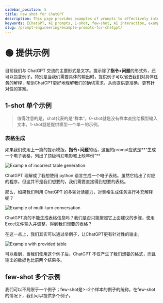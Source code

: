```yaml
---
sidebar_position: 5
title: Few shot for ChatGPT
description: This page provides examples of prompts to effectively interact with ChatGPT, including 1-shot and few-shot techniques.
keywords: [ChatGPT, AI prompts, 1-shot, few-shot, AI interaction, examples]
slug: /prompt-engineering/example-prompts-for-chatgpt/
---
```

# 🟢 提供示例

目前我们与 ChatGPT 交流的主要形式是文字。提示除了**指令+问题**的形式外，还可以包含例子。特别是当我们需要具体的输出时，提供例子可以省去我们对具体任务的解释，帮助ChatGPT更好地理解我们的确切需求，从而提供更准确，更有针对性的答案。

## 1-shot 单个示例

> 值得注意的是，shot代表的是“样本”。0-shot就是没有样本直接给模型输入文本，1-shot就是提供模型一个单一的示例。
> 

### 表格生成

如果我们使用上一篇的提示模版，**指令+问题**的话，这里的prompt应该是**“生成一个电子表格，列出了顶级科幻电影和上映年份”**

![Example of incorrect table generation](https://cdn.jsdelivr.net/gh/donttal/imgbed/img/gptUseCase1.png)

ChatGPT 理解成了我想使用 python 语言生成一个电子表格。虽然它给出了对应的程序，但这并不是我们想要的，我们需要直接得到想要的表格。

那么，如果我们利用 ChatGPT 的多轮对话能力，对表格生成任务进行补充解释呢？

![Example of multi-turn conversation](https://cdn.jsdelivr.net/gh/donttal/imgbed/img/gptUseCase2.png)

ChatGPT真的不能生成表格信息吗？我们是否只能按照它上面建议的步骤，使用Excel文件输入并调整，得到我们想要的表格？

在这一点上，我们其实可以通过举例子，让ChatGPT更有针对性的输出。

![Example with provided table](https://cdn.jsdelivr.net/gh/donttal/imgbed/img/gptUseCase3.png)

可以看到，当我们使用这个例子后，ChatGPT 不仅产生了我们想要的格式，而且输出的数据也比前两个结果多。

## few-shot 多个示例

我们可以不局限于一个例子；few-shot是>=2个样本的例子的统称。在few-shot的情况下，我们可以提供多个例子。
